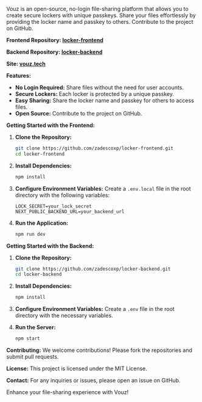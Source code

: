 Vouz is an open-source, no-login file-sharing platform that allows you to create secure lockers with unique passkeys. Share your files effortlessly by providing the locker name and passkey to others. Contribute to the project on GitHub.

**Frontend Repository: [locker-frontend](https://github.com/zadescoxp/locker-frontend)**

**Backend Repository: [locker-backend](https://github.com/zadescoxp/locker-backend)**

**Site: [vouz.tech](https://vouz.tech)**

**Features:**
- **No Login Required:** Share files without the need for user accounts.
- **Secure Lockers:** Each locker is protected by a unique passkey.
- **Easy Sharing:** Share the locker name and passkey for others to access files.
- **Open Source:** Contribute to the project on GitHub.

**Getting Started with the Frontend:**

1. **Clone the Repository:**
   ```bash
   git clone https://github.com/zadescoxp/locker-frontend.git
   cd locker-frontend
   ```

2. **Install Dependencies:**
   ```bash
   npm install
   ```

3. **Configure Environment Variables:**
   Create a `.env.local` file in the root directory with the following variables:
   ```env
   LOCK_SECRET=your_lock_secret
   NEXT_PUBLIC_BACKEND_URL=your_backend_url
   ```

4. **Run the Application:**
   ```bash
   npm run dev
   ```

**Getting Started with the Backend:**

1. **Clone the Repository:**
   ```bash
   git clone https://github.com/zadescoxp/locker-backend.git
   cd locker-backend
   ```

2. **Install Dependencies:**
   ```bash
   npm install
   ```

3. **Configure Environment Variables:**
   Create a `.env` file in the root directory with the necessary variables.

4. **Run the Server:**
   ```bash
   npm start
   ```

**Contributing:**
We welcome contributions! Please fork the repositories and submit pull requests.

**License:**
This project is licensed under the MIT License.

**Contact:**
For any inquiries or issues, please open an issue on GitHub.

Enhance your file-sharing experience with Vouz! 
